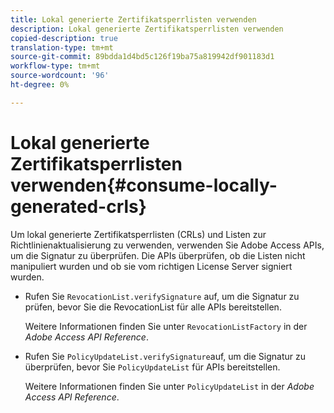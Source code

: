 ```yaml
---
title: Lokal generierte Zertifikatsperrlisten verwenden
description: Lokal generierte Zertifikatsperrlisten verwenden
copied-description: true
translation-type: tm+mt
source-git-commit: 89bdda1d4bd5c126f19ba75a819942df901183d1
workflow-type: tm+mt
source-wordcount: '96'
ht-degree: 0%

---
```



# Lokal generierte Zertifikatsperrlisten verwenden{#consume-locally-generated-crls}

Um lokal generierte Zertifikatsperrlisten (CRLs) und Listen zur Richtlinienaktualisierung zu verwenden, verwenden Sie Adobe Access APIs, um die Signatur zu überprüfen. Die APIs überprüfen, ob die Listen nicht manipuliert wurden und ob sie vom richtigen License Server signiert wurden.

* Rufen Sie `RevocationList.verifySignature` auf, um die Signatur zu prüfen, bevor Sie die RevocationList für alle APIs bereitstellen.

   Weitere Informationen finden Sie unter `RevocationListFactory` in der *Adobe Access API Reference*.

* Rufen Sie `PolicyUpdateList.verifySignature`auf, um die Signatur zu überprüfen, bevor Sie `PolicyUpdateList` für APIs bereitstellen.

   Weitere Informationen finden Sie unter `PolicyUpdateList` in der *Adobe Access API Reference*.

